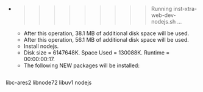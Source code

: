 * >>>>>>>>> Running inst-xtra-web-dev-nodejs.sh ...
  * After this operation, 38.1 MB of additional disk space will be used.
  * After this operation, 56.1 MB of additional disk space will be used.
  * Install nodejs.
  * Disk size = 6147648K. Space Used = 130088K. Runtime = 00:00:00:17.
  * The following NEW packages will be installed:
  ```bash
libc-ares2 libnode72 libuv1 nodejs
  ```

